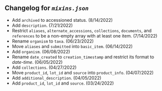 ## Changelog for *`mixins.json`*

* Add `archived` to accessioned status. (8/14/2022)
* Add `description`. (7/21/2022)
* Restrict `aliases`, `alternate_accessions`, `collections`, `documents`, and `references` to be a non-empty array with at least one item. (7/14/2022)
* Rename `organism` to `taxa`. (06/23/2022)
* Move `aliases` and `submitted` into `basic_item`. (06/14/2022)
* Add `organism`. (06/08/2022)
* Rename `date_created` to `creation_timestamp` and restrict its format to *date-time*. (06/05/2022)
*  Add `collections`. (04/27/2022)
*  Move `product_id`, `lot_id` and `source` into `product_info`. (04/07/2022)
*  Add `additional_description`. (04/05/2022)
*  Add `product_id`, `lot_id` and `source`. (03/24/2022)
